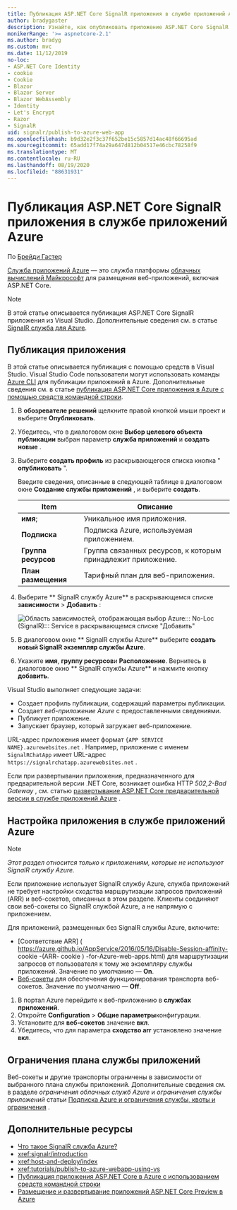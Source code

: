 ```yaml
---
title: Публикация ASP.NET Core SignalR приложения в службе приложений Azure
author: bradygaster
description: Узнайте, как опубликовать приложение ASP.NET Core SignalR в службе приложений Azure.
monikerRange: '>= aspnetcore-2.1'
ms.author: bradyg
ms.custom: mvc
ms.date: 11/12/2019
no-loc:
- ASP.NET Core Identity
- cookie
- Cookie
- Blazor
- Blazor Server
- Blazor WebAssembly
- Identity
- Let's Encrypt
- Razor
- SignalR
uid: signalr/publish-to-azure-web-app
ms.openlocfilehash: b9d32e2f3c37f652be15c5857d14ac48f66695ad
ms.sourcegitcommit: 65add17f74a29a647d812b04517e46cbc78258f9
ms.translationtype: MT
ms.contentlocale: ru-RU
ms.lasthandoff: 08/19/2020
ms.locfileid: "88631931"
---
```

# <a name="publish-an-aspnet-core-no-locsignalr-app-to-azure-app-service"></a>Публикация ASP.NET Core SignalR приложения в службе приложений Azure

По [Брейди Гастер](https://twitter.com/bradygaster)

[Служба приложений Azure](/azure/app-service/app-service-web-overview) — это служба платформы [облачных вычислений Майкрософт](https://azure.microsoft.com/) для размещения веб-приложений, включая ASP.NET Core.

> [!NOTE]
> В этой статье описывается публикация ASP.NET Core SignalR приложения из Visual Studio. Дополнительные сведения см. в статье [ SignalR служба для Azure](https://azure.microsoft.com/services/signalr-service).

## <a name="publish-the-app"></a>Публикация приложения

В этой статье описывается публикация с помощью средств в Visual Studio. Visual Studio Code пользователи могут использовать команды [Azure CLI](/cli/azure) для публикации приложений в Azure. Дополнительные сведения см. в статье [публикация ASP.NET Core приложения в Azure с помощью средств командной строки](/azure/app-service/app-service-web-get-started-dotnet).

1. В **обозревателе решений** щелкните правой кнопкой мыши проект и выберите **Опубликовать**.

1. Убедитесь, что в диалоговом окне **Выбор целевого объекта публикации** выбран параметр **служба приложений** и **создать новые** .

1. Выберите **создать профиль** из раскрывающегося списка кнопка " **опубликовать** ".

   Введите сведения, описанные в следующей таблице в диалоговом окне **Создание службы приложений** , и выберите **создать**.

   | Item               | Описание |
   | ------------------ | ----------- |
   | **имя**;           | Уникальное имя приложения. |
   | **Подписка**   | Подписка Azure, используемая приложением. |
   | **Группа ресурсов** | Группа связанных ресурсов, к которым принадлежит приложение. |
   | **План размещения**   | Тарифный план для веб-приложения. |

1. Выберите ** SignalR службу Azure** в раскрывающемся списке **зависимости**  >  **Добавить** :

   ![Область зависимостей, отображающая выбор Azure::: No-Loc (SignalR)::: Service в раскрывающемся списке "Добавить"](publish-to-azure-web-app/_static/signalr-service-dependency.png)

1. В диалоговом окне ** SignalR службы Azure** выберите **создать новый SignalR экземпляр службы Azure**.

1. Укажите **имя**, **группу ресурсов**и **Расположение**. Вернитесь в диалоговое окно ** SignalR службы Azure** и нажмите кнопку **добавить**.

Visual Studio выполняет следующие задачи:

* Создает профиль публикации, содержащий параметры публикации.
* Создает *веб-приложение Azure* с предоставленными сведениями.
* Публикует приложение.
* Запускает браузер, который загружает веб-приложение.

URL-адрес приложения имеет формат `{APP SERVICE NAME}.azurewebsites.net` . Например, приложение с именем `SignalRChatApp` имеет URL-адрес `https://signalrchatapp.azurewebsites.net` .

Если при развертывании приложения, предназначенного для предварительной версии .NET Core, возникает ошибка HTTP *502,2-Bad Gateway* , см. статью [развертывание ASP.NET Core предварительной версии в службе приложений Azure](xref:host-and-deploy/azure-apps/index#deploy-aspnet-core-preview-release-to-azure-app-service) .

## <a name="configure-the-app-in-azure-app-service"></a>Настройка приложения в службе приложений Azure

> [!NOTE]
> *Этот раздел относится только к приложениям, которые не используют SignalR службу Azure.*
>
> Если приложение использует SignalR службу Azure, служба приложений не требует настройки сходства маршрутизации запросов приложений (ARR) и веб-сокетов, описанных в этом разделе. Клиенты соединяют свои веб-сокеты со SignalR службой Azure, а не напрямую с приложением.

Для приложений, размещенных без SignalR службы Azure, включите:

* [Соответствие ARR] ( https://azure.github.io/AppService/2016/05/16/Disable-Session-affinity- cookie -(ARR- cookie ) -for-Azure-web-apps.html) для маршрутизации запросов от пользователя к тому же экземпляру службы приложений. Значение по умолчанию — **On**.
* [Веб-сокеты](xref:fundamentals/websockets) для обеспечения функционирования транспорта веб-сокетов. Значение по умолчанию — **Off**.

1. В портал Azure перейдите к веб-приложению в **службах приложений**.
1. Откройте **Configuration**  >  **Общие параметры**конфигурации.
1. Установите для **веб-сокетов** значение **вкл**.
1. Убедитесь, что для параметра **сходство arr** установлено значение **вкл**.

## <a name="app-service-plan-limits"></a>Ограничения плана службы приложений

Веб-сокеты и другие транспорты ограничены в зависимости от выбранного плана службы приложений. Дополнительные сведения см. в разделе *ограничения облачных служб Azure* и *ограничения службы приложений* статьи [Подписка Azure и ограничения службы, квоты и ограничения](/azure/azure-subscription-service-limits#app-service-limits) .

## <a name="additional-resources"></a>Дополнительные ресурсы

* [Что такое SignalR служба Azure?](/azure/azure-signalr/signalr-overview)
* <xref:signalr/introduction>
* <xref:host-and-deploy/index>
* <xref:tutorials/publish-to-azure-webapp-using-vs>
* [Публикация приложения ASP.NET Core в Azure с использованием средств командной строки](/azure/app-service/app-service-web-get-started-dotnet)
* [Размещение и развертывание приложений ASP.NET Core Preview в Azure](xref:host-and-deploy/azure-apps/index#deploy-aspnet-core-preview-release-to-azure-app-service)
